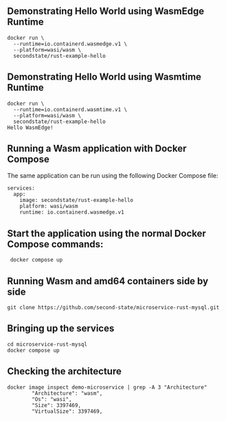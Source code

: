 
## Demonstrating Hello World using WasmEdge Runtime


```
docker run \
  --runtime=io.containerd.wasmedge.v1 \
  --platform=wasi/wasm \
  secondstate/rust-example-hello
```


## Demonstrating Hello World using Wasmtime Runtime

```
docker run \
  --runtime=io.containerd.wasmtime.v1 \
  --platform=wasi/wasm \
  secondstate/rust-example-hello
Hello WasmEdge!
```


##  Running a Wasm application with Docker Compose


The same application can be run using the following Docker Compose file:


```
services:
  app:
    image: secondstate/rust-example-hello
    platform: wasi/wasm
    runtime: io.containerd.wasmedge.v1
````

## Start the application using the normal Docker Compose commands:

```
 docker compose up
```


## Running Wasm and amd64 containers side by side

```
git clone https://github.com/second-state/microservice-rust-mysql.git
```

## Bringing up the services

```
cd microservice-rust-mysql
docker compose up
```

## Checking the architecture

```
docker image inspect demo-microservice | grep -A 3 "Architecture"
        "Architecture": "wasm",
        "Os": "wasi",
        "Size": 3397469,
        "VirtualSize": 3397469,
```
